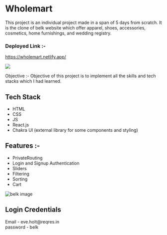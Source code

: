 # Wholemart

This project is an individual project made in a span of 5 days from scratch. It is the clone of belk website which offer apparel, shoes, accessories, cosmetics, home furnishings, and wedding registry.


<span> <h3>Deployed Link :- </h3> https://wholemart.netlify.app/ </span> 
<br/>

<img src="https://static1.lenskart.com/media/desktop/img/Jan23/sunglasses/Sun-Banner-web.gif" />



Objective :- Objective of this project is to implement all the skills and tech stacks which I had learned. 

<h2>Tech Stack</h2>
<ul>
  <li>HTML</li>
  <li>CSS</li>
  <li>JS</li>
  <li>React.js</li>
  <li>Chakra UI (external library for some components and styling)</li>
 </ul>
 
 
 <h2>Features :- </h2>
 <ul>
 <li> PrivateRouting</li>
 <li> Login and Signup Authentication</li>
 <li> Sliders</li>
 <li> Filtering</li>
 <li> Sorting</li>
 <li> Cart </li>
 </ul>
 
 <Img src="https://static1.lenskart.com/media/desktop/img/Oct22/kiara/Refresh-Banner-Web.gif" alt= "belk image" />
 
 <h2> Login Credentials </h2>
 Email - eve.holt@reqres.in
 <br/>
 password - belk
